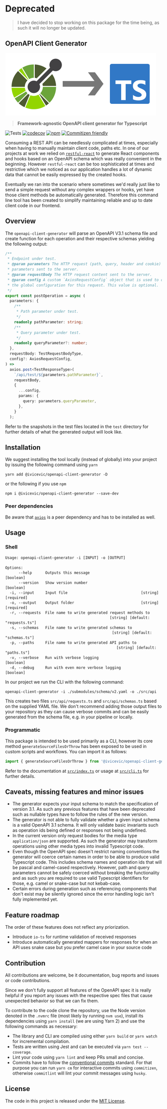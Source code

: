 # Deprecated

> I have decided to stop working on this package for the time being, as such it will no longer be updated.

## OpenAPI Client Generator

![Logo](./docs/logo.png)

> **Framework-agnostic OpenAPI client generator for Typescript**

![Tests](https://github.com/ChristianIvicevic/openapi-client-generator/workflows/Tests/badge.svg)
[![codecov](https://codecov.io/gh/ChristianIvicevic/openapi-client-generator/branch/main/graph/badge.svg?token=JB66SCDW2Q)](https://codecov.io/gh/ChristianIvicevic/openapi-client-generator)
[![npm](https://img.shields.io/npm/v/@ivicevic/openapi-client-generator)](https://www.npmjs.com/package/@ivicevic/openapi-client-generator)
[![Commitizen friendly](https://img.shields.io/badge/commitizen-friendly-brightgreen.svg)](http://commitizen.github.io/cz-cli/)

Consuming a REST API can be needlessly complicated at times, especially when having to manually maintain client code, paths etc.
In one of our projects at work we relied on [`restful-react`](https://github.com/contiamo/restful-react) to generate React components and hooks based on an OpenAPI schema which was really convenient in the beginning.
However `restful-react` can be too sophisticated at times and restrictive which we noticed as our application handles a lot of dynamic data that cannot be easily expressed by the created hooks.

Eventually we ran into the scenario where sometimes we'd really just like to send a simple request without any complex wrappers or hooks, yet have those client methods be automatically generated.
Therefore this command line tool has been created to simplify maintaining reliable and up to date client code in our frontend.

## Overview

The `openapi-client-generator` will parse an OpenAPI V3.1 schema file and create function for each operation and their respective schemas yielding the following output:

```typescript
/**
 * Endpoint under test.
 * @param parameters The HTTP request (path, query, header and cookie)
 * parameters sent to the server.
 * @param requestBody The HTTP request content sent to the server.
 * @param config A custom `AxiosRequestConfig` object that is used to override
 * the global configuration for this request. This value is optional.
 */
export const postOperation = async (
  parameters: {
    /**
     * Path parameter under test.
     */
    readonly pathParameter: string;
    /**
     * Query parameter under test.
     */
    readonly queryParameter?: number;
  },
  requestBody: TestRequestBodyType,
  config?: AxiosRequestConfig,
) =>
  axios.post<TestResponseType>(
    `/api/test/${parameters.pathParameter}`,
    requestBody,
    {
      ...config,
      params: {
        query: parameters.queryParameter,
      },
    }
  );
```

Refer to the snapshots in the test files located in the `test` directory for further details of what the generated output will look like.

## Installation

We suggest installing the tool locally (instead of globally) into your project by issuing the following command using `yarn`
```
yarn add @ivicevic/openapi-client-generator -D
```
or the following if you use `npm`
```
npm i @ivicevic/openapi-client-generator --save-dev
```

### Peer dependencies

Be aware that [`axios`](https://www.npmjs.com/package/axios) is a peer dependency and has to be installed as well.

## Usage

### Shell

```
Usage: openapi-client-generator -i [INPUT] -o [OUTPUT]

Options:
      --help      Outputs this message                                 [boolean]
      --version   Show version number                                  [boolean]
  -i, --input     Input file                                 [string] [required]
  -o, --output    Output folder                              [string] [required]
  -r, --requests  File name to write generated request methods to
                                               [string] [default: "requests.ts"]
  -s, --schemas   File name to write generated schemas to
                                                [string] [default: "schemas.ts"]
  -p, --paths     File name to write generated API paths to
                                                  [string] [default: "paths.ts"]
  -v, --verbose   Run with verbose logging                             [boolean]
  -d, --debug     Run with even more verbose logging                   [boolean]
```

In our project we run the CLI with the following command:

```
openapi-client-generator -i ./submodules/schema/v2.yaml -o ./src/api
```

This creates two files `src/api/requests.ts` and `src/api/schemas.ts` based on the supplied YAML file.
We don't recommend adding those output files to your repository as they can cause verbose commits and can be easily generated from the schema file, e.g. in your pipeline or locally.

### Programmatic

This package is intended to be used primarily as a CLI, however its core method `generateSourceFilesOrThrow` has been exposed to be used in custom scripts and workflows.
You can import it as follows:

```ts
import { generateSourceFilesOrThrow } from '@ivicevic/openapi-client-generator';
```

Refer to the documentation at [`src/index.ts`](./src/index.ts) or usage at [`src/cli.ts`](./src/cli.ts) for further details.

## Caveats, missing features and minor issues

* The generator expects your input schema to match the specification of version 3.1.
As such any previous features that have been deprecated such as nullable types have to follow the rules of the new version.
* The generator is not able to fully validate whether a given input schema is a valid OpenAPI 3.1 schema.
It will only validate basic invariants such as operation ids being defined or responses not being undefined.
* In the current version only request bodies for the media type `application/json` are supported.
As such the generator may transform operations using other media types into invalid Typescript code.
* Even though the OpenAPI spec doesn't restrict naming conventions the generator will coerce certain names in order to be able to produce valid Typescript code.
This includes schema names and operation ids that will be pascal and camel-cased respectively.
However, path and query parameters cannot be safely coerced without breaking the functionality and as such you are required to use valid Typescript identifiers for those, e.g. camel or snake-case but not kebab-case.
* Certain errors during generation such as referencing components that don't exist may be silently ignored since the error handling logic isn't fully implemented yet.

## Feature roadmap

The order of these features does not reflect any priorization.

* Introduce `io-ts` for runtime validation of received responses
* Introduce automatically generated mappers for responses for when an API uses snake case but you prefer camel case in your source code

## Contribution

All contributions are welcome, be it documentation, bug reports and issues or code contributions.

Since we don't fully support all features of the OpenAPI spec it is really helpful if you report any issues with the respective spec files that cause unexpected behavior so that we can fix them.

To contribute to the code clone the repository, use the Node version denoted in the `.nvmrc` file (most likely by running `nvm use`), install its dependencies using `yarn install` (we are using Yarn 2) and use the following commands as necessary:

* The library and CLI are compiled using either `yarn build` or `yarn watch` for incremental compilation.
* Tests are written using Jest and can be executed via `yarn test --coverage`.
* Lint your code using `yarn lint` and keep PRs small and concise.
* Commits have to follow the [conventional commits](https://www.conventionalcommits.org/) standard.
  For that purpose you can run `yarn cm` for interactive commits using `commitizen`, otherwise `commitlint` will lint your commit messages using `husky`.

## License

The code in this project is released under the [MIT License](./LICENSE).
